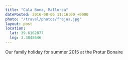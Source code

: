 ```yaml
---
title: "Cala Bona, Mallorca"
datePosted: 2016-08-06 11:16:00 +0000
photo: "/travel/photos/frejus.jpg"
layout: post
location:
  lat: 39.6162877
  lng: 3.3848646
---
```


Our family holiday for summer 2015 at the Protur Bonaire
